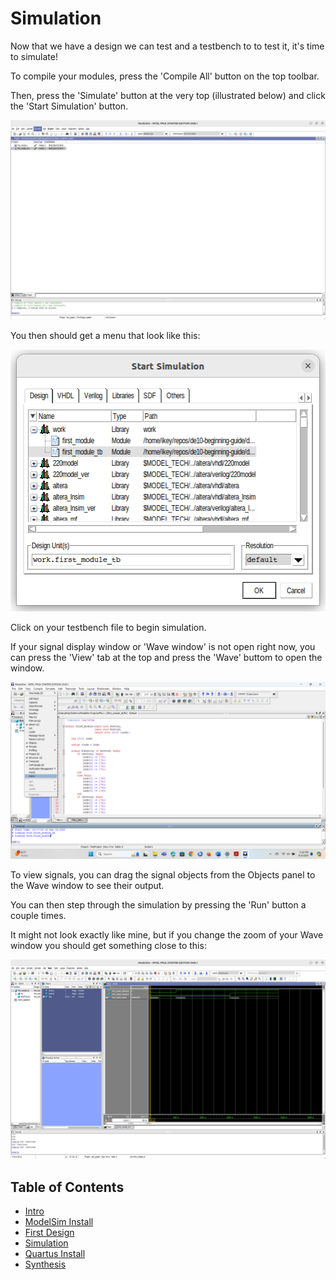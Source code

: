 # Simulation

Now that we have a design we can test and a testbench to to test it, it's time to simulate!

To compile your modules, press the 'Compile All' button on the top toolbar.

Then, press the 'Simulate' button at the very top (illustrated below) and click the 'Start Simulation' button.

![Toolbar_Choices](./images/toolbar_choices.png)

You then should get a menu that look like this:

![Starting_Sim](./images/starting_sim.png)

Click on your testbench file to begin simulation.

If your signal display window or 'Wave window' is not open right now, you can press the 'View' tab at the top and press the 'Wave' buttom to open the window.

![Open_Wave](./images/open_wave.png)

To view signals, you can drag the signal objects from the Objects panel to the Wave window to see their output.

You can then step through the simulation by pressing the 'Run' button a couple times.

It might not look exactly like mine, but if you change the zoom of your Wave window you should get something close to this:

![Final_Sim](./images/final_sim.png)

## Table of Contents
- [Intro](./0_intro.md)
- [ModelSim Install](./1_modelsim_install.md)
- [First Design](./2_first_design.md)
- [Simulation](./3_simulation.md)
- [Quartus Install](./4_quartus_install.md)
- [Synthesis](./5_synthesis.md)